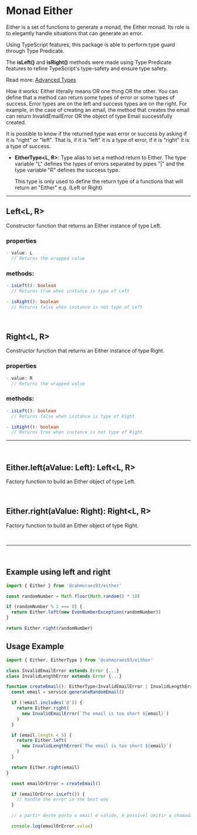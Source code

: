 # Monad Either

Either is a set of functions to generate a monad, the Either monad.
Its role is to elegantly handle situations that can generate an error.

Using TypeScript features, this package is able to perform type guard through Type Predicate.

The **isLeft()** and **isRight()** methods were made using Type Predicate features to refine TypeScript's type-safety and ensure type safety.

Read more:
[Advanced Types](https://www.typescriptlang.org/docs/handbook/advanced-types.html)

How it works: Either literally means OR one thing OR the other. You can define that a method can return some types of error or some types of success. Error types are on the left and success types are on the right. For example, in the case of creating an email, the method that creates the email can return InvalidEmailError OR the object of type Email successfully created.

It is possible to know if the returned type was error or success by asking if it is "right" or "left". That is, if it is "left" it is a type of error, if it is "right" it is a type of success.

- **EitherType<L, R>**:
  Type alias to set a method return to Either. The type variable "L" defines the types of errors separated by pipes "|" and the type variable "R" defines the success type.

  This type is only used to define the return type of a functions that will return an "Either" e.g. (Left or Right)

---

## Left<L, R>

Constructor function that returns an Either instance of type Left.

### properties

```ts
- value: L
  // Returns the wrapped value
```

### methods:

```ts
- isLeft(): boolean
  // Returns true when instance is type of Left
```

```ts
- isRight(): boolean
  // Returns false when instance is not type of Left
```

<br>

## Right<L, R>

Constructor function that returns an Either instance of type Right.

### properties

```ts
- value: R
  // Returns the wrapped value
```

### methods:

```ts
- isLeft(): boolean
  // Returns false when instance is type of Right
```

```ts
- isRight(): boolean
  // Returns true when instance is not type of Right
```

---

<br>

## Either.left(aValue: Left): Left<L, R>

Factory function to build an Either object of type Left.

<br>

## Either.right(aValue: Right): Right<L, R>

Factory function to build an Either object of type Right.

<br>

---

<br>

## Example using left and right

```ts
import { Either } from '@cahmoraes93/either'

const randomNumber = Math.floor(Math.random() * 10)

if (randomNumber % 2 === 0) {
  return Either.left(new EvenNumberException(randomNumber))
}

return Either.right(randomNumber)
```

## Usage Example

```ts
import { Either, EitherType } from '@cahmoraes93/either'

class InvalidEmailError extends Error {...}
class InvalidLengthError extends Error {...}

function createEmail(): EitherType<InvalidEmailError | InvalidLengthError, string> {
  const email = service.generateRandomEmail()

  if (!email.includes('@')) {
    return Either.right(
      new InvalidEmailError(`The email is too short ${email}`)
    )
  }

  if (email.length < 5) {
    return Either.left(
      new InvalidLengthError(`The email is too short ${email}`)
    )
  }

  return Either.right(email)
}

  const emailOrError = createEmail()

  if (emailOrError.isLeft()) {
    // handle the error in the best way
  }

  // a partir deste ponto o email é válido, é possível omitir a chamada de emailOrError.isRight()

  console.log(emailOrError.value)

```
